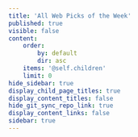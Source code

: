 ```yaml
---
title: 'All Web Picks of the Week'
published: true
visible: false
content:
    order:
        by: default
        dir: asc
    items: '@self.children'
    limit: 0
hide_sidebar: true
display_child_page_titles: true
display_content_titles: false
hide_git_sync_repo_link: true
display_content_links: false
sidebar: true
---
```

